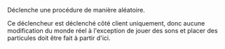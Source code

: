 Déclenche une procédure de manière aléatoire.

Ce déclencheur est déclenché côté client uniquement, donc aucune modification du monde réel à l'exception de jouer des sons et placer des particules doit être fait à partir d'ici.